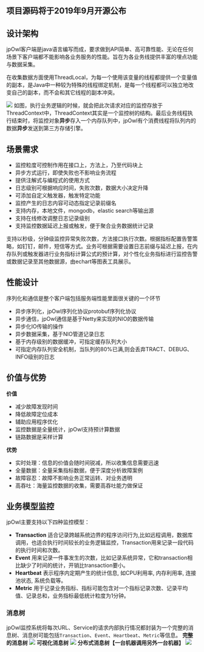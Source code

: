 <h2>项目源码将于2019年9月开源公布</font></h2>

## 设计架构
jpOwl客户端是java语言编写而成，要求做到API简单、高可靠性能、无论在任何场景下客户端都不能影响各业务服务的性能。旨在为各业务线提供丰富的埋点功能与数据采集。

在收集数据方面使用ThreadLocal，为每一个使用该变量的线程都提供一个变量值的副本，是Java中一种较为特殊的线程绑定机制，是每一个线程都可以独立地改变自己的副本，而不会和其它线程的副本冲突。

![](https://user-gold-cdn.xitu.io/2019/7/24/16c233271510a63f?imageView2/0/w/1280/h/960/format/webp/ignore-error/1)
如图，执行业务逻辑的时候，就会把此次请求对应的监控存放于ThreadContext中，ThreadContext其实是一个监控树的结构。最后业务线程执行结束时，将监控对象**异步**存入一个内存队列中，jpOwl有个消费线程将队列内的数据**异步**发送到第三方存储引擎。
## 场景需求
* 监控粒度可控制作用在接口上，方法上，乃至代码块上
* 异步方式运行，即使失败也不影响业务流程
* 提供注解式与编程式的使用方式
* 日志级别可根据响应时间，失败次数，数据大小决定升降
* 可添加自定义触发器，触发特定功能
* 监控产生的日志内容可动态指定记录前缀名
* 支持内存，本地文件，mongodb，elastic search等输出源
* 支持在线修改调整日志记录级别
* 支持监控数据延迟上报或触发，便于聚合业务数据统计记录

支持以秒级，分钟级监控异常失败次数，方法接口执行次数。根据指标配置告警策略，如钉钉，邮件，短信等方式。业务可根据需要设置日志前缀与延迟上报，在内存队列或触发器进行业务指标计算公式的预计算，对个性化业务指标进行监控告警或数据记录至其他数据源，由echart等图表工具展示。

## 性能设计
序列化和通信是整个客户端包括服务端性能里面很关键的一个环节
* 异步序列化，jpOwl序列化协议protobuf序列化协议
* 异步通信，jpOwl通信是基于Netty来实现的NIO的数据传输
* 异步化IO传输的操作
* 异步数据采集，基于NIO管道记录日志
* 基于内存级别的数据缓冲，可指定缓存队列大小
* 可指定内存队列安全机制，当队列的80%已满,则会丢弃TRACT、DEBUG、INFO级别的日志

## 价值与优势
**价值**
* 减少故障发现时间
* 降低故障定位成本
* 辅助应用程序优化
* 监控数据是全量统计，jpOwl支持预计算数据
* 链路数据是采样计算

**优势**
* 实时处理：信息的价值会随时间锐减，所以收集信息需要迅速
* 全量数据：全量采集指标数据，便于深度分析故障案例
* 故障容忍：故障不影响业务正常运转、对业务透明
* 高吞吐：海量监控数据的收集，需要高吞吐能力做保证

## 业务模型监控
jpOwl主要支持以下四种监控模型：

* **Transaction**	适合记录跨越系统边界的程序访问行为,比如远程调用，数据库调用，也适合执行时间较长的业务逻辑监控，Transaction用来记录一段代码的执行时间和次数。
* **Event**	用来记录一件事发生的次数，比如记录系统异常，它和transaction相比缺少了时间的统计，开销比transaction要小。
* **Heartbeat**	表示程序内定期产生的统计信息, 如CPU利用率, 内存利用率, 连接池状态, 系统负载等。
* **Metric** 用于记录业务指标、指标可能包含对一个指标记录次数、记录平均值、记录总和，业务指标最低统计粒度为1分钟。

### 消息树
jpOwl监控系统将每次URL、Service的请求内部执行情况都封装为一个完整的消息树、消息树可能包括`Transaction`、`Event`、`Heartbeat`、`Metric`等信息。
**完整的消息树**
![](https://user-gold-cdn.xitu.io/2019/7/24/16c233f3411080ce?imageView2/0/w/1280/h/960/format/webp/ignore-error/1)
**可视化消息树**
![](https://user-gold-cdn.xitu.io/2019/7/24/16c233f3411080ce?w=976&h=469&f=png&s=560622)
**分布式消息树【一台机器调用另外一台机器】**
![](https://user-gold-cdn.xitu.io/2019/7/24/16c234002943d50e?imageView2/0/w/1280/h/960/format/webp/ignore-error/1)
